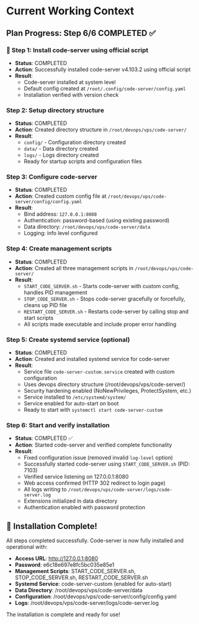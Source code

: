 # Current Working Context

## Plan Progress: Step 6/6 COMPLETED ✅

###  Step 1: Install code-server using official script
- **Status**: COMPLETED
- **Action**: Successfully installed code-server v4.103.2 using official script
- **Result**: 
  - Code-server installed at system level
  - Default config created at `/root/.config/code-server/config.yaml`
  - Installation verified with version check

### Step 2: Setup directory structure
- **Status**: COMPLETED
- **Action**: Created directory structure in `/root/devops/vps/code-server/`
- **Result**:
  - `config/` - Configuration directory created
  - `data/` - Data directory created  
  - `logs/` - Logs directory created
  - Ready for startup scripts and configuration files

### Step 3: Configure code-server
- **Status**: COMPLETED
- **Action**: Created custom config file at `/root/devops/vps/code-server/config/config.yaml`
- **Result**:
  - Bind address: `127.0.0.1:8080`
  - Authentication: password-based (using existing password)
  - Data directory: `/root/devops/vps/code-server/data`
  - Logging: info level configured

### Step 4: Create management scripts
- **Status**: COMPLETED
- **Action**: Created all three management scripts in `/root/devops/vps/code-server/`
- **Result**:
  - `START_CODE_SERVER.sh` - Starts code-server with custom config, handles PID management
  - `STOP_CODE_SERVER.sh` - Stops code-server gracefully or forcefully, cleans up PID file
  - `RESTART_CODE_SERVER.sh` - Restarts code-server by calling stop and start scripts
  - All scripts made executable and include proper error handling

### Step 5: Create systemd service (optional)
- **Status**: COMPLETED
- **Action**: Created and installed systemd service for code-server
- **Result**:
  - Service file `code-server-custom.service` created with custom configuration
  - Uses devops directory structure (/root/devops/vps/code-server/)
  - Security hardening enabled (NoNewPrivileges, ProtectSystem, etc.)
  - Service installed to `/etc/systemd/system/`
  - Service enabled for auto-start on boot
  - Ready to start with `systemctl start code-server-custom`

### Step 6: Start and verify installation
- **Status**: COMPLETED ✅
- **Action**: Started code-server and verified complete functionality
- **Result**:
  - Fixed configuration issue (removed invalid `log-level` option)
  - Successfully started code-server using `START_CODE_SERVER.sh` (PID: 7103)
  - Verified service listening on 127.0.0.1:8080
  - Web access confirmed (HTTP 302 redirect to login page)
  - All logs writing to `/root/devops/vps/code-server/logs/code-server.log`
  - Extensions initialized in data directory
  - Authentication enabled with password protection

## 🎉 Installation Complete!

All steps completed successfully. Code-server is now fully installed and operational with:

- **Access URL**: http://127.0.0.1:8080
- **Password**: e6c18e697e8fc5bc035e85e1
- **Management Scripts**: START_CODE_SERVER.sh, STOP_CODE_SERVER.sh, RESTART_CODE_SERVER.sh  
- **Systemd Service**: code-server-custom (enabled for auto-start)
- **Data Directory**: /root/devops/vps/code-server/data
- **Configuration**: /root/devops/vps/code-server/config/config.yaml
- **Logs**: /root/devops/vps/code-server/logs/code-server.log

The installation is complete and ready for use!